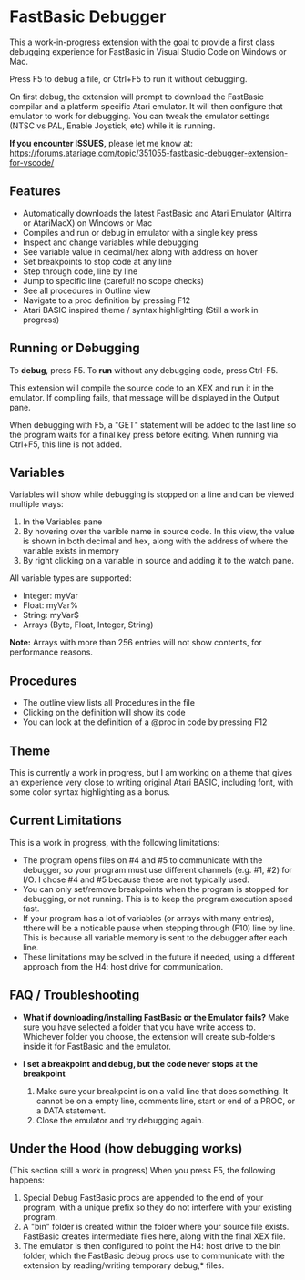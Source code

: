 # FastBasic Debugger

This a work-in-progress extension with the goal to provide a first class debugging experience for FastBasic in Visual Studio Code on Windows or Mac.

Press F5 to debug a file, or Ctrl+F5 to run it without debugging.

On first debug, the extension will prompt to download the FastBasic compilar and a platform specific Atari emulator. It will then configure that emulator to work for debugging. You can tweak the emulator settings (NTSC vs PAL, Enable Joystick, etc) while it is running.

 **If you encounter ISSUES,**  please let me know at: https://forums.atariage.com/topic/351055-fastbasic-debugger-extension-for-vscode/

## Features

* Automatically downloads the latest FastBasic and Atari Emulator (Altirra or AtariMacX) on Windows or Mac
* Compiles and run or debug in emulator with a single key press
* Inspect and change variables while debugging
* See variable value in decimal/hex along with address on hover
* Set breakpoints to stop code at any line
* Step through code, line by line
* Jump to specific line (careful! no scope checks)
* See all procedures in Outline view
* Navigate to a proc definition by pressing F12
* Atari BASIC inspired theme / syntax highlighting (Still a work in progress)

## Running or Debugging

To **debug**, press F5.
To **run** without any debugging code, press Ctrl-F5.

This extension will compile the source code to an XEX and run it in the emulator. If compiling fails, that message will be displayed in the Output pane. 

When debugging with F5, a "GET" statement will be added to the last line so the program waits for a final key press before exiting. When running via Ctrl+F5, this line is not added.
  
## Variables

Variables will show while debugging is stopped on a line and can be viewed multiple ways:
1. In the Variables pane
2. By hovering over the varible name in source code. In this view, the value is shown in both decimal and hex, along with the address of where the variable exists in memory
3. By right clicking on a variable in source and adding it to the watch pane.

All variable types are supported:

* Integer: myVar
* Float: myVar%
* String: myVar$
* Arrays (Byte, Float, Integer, String)

**Note:** Arrays with more than 256 entries will not show contents, for performance reasons.


## Procedures 

* The outline view lists all Procedures in the file
* Clicking on the definition will show its code
* You can look at the definition of a @proc in code by pressing F12

## Theme

This is currently a work in progress, but I am working on a theme that gives an experience very close to writing original Atari BASIC, including font, with some color syntax highlighting as a bonus.

## Current Limitations

This is a work in progress, with the following limitations:

* The program opens files on #4 and #5 to communicate with the debugger, so your program must use different channels (e.g. #1, #2) for I/O. I chose #4 and #5 because these are not typically used.  
* You can only set/remove breakpoints when the program is stopped for debugging, or not running. This is to keep the program execution speed fast.
* If your program has a lot of variables (or arrays with many entries), tthere will be a noticable pause when stepping through (F10) line by line.  This is because all variable memory is sent to the debugger after each line.
* These limitations may be solved in the future if needed, using a different approach from the H4: host drive for communication.

## FAQ / Troubleshooting

* **What if downloading/installing FastBasic or the Emulator fails?**
 Make sure you have selected a folder that you have write access to. Whichever folder you choose, the extension will create sub-folders inside it for FastBasic and the emulator.

* **I set a breakpoint and debug, but the code never stops at the breakpoint**
  1. Make sure your breakpoint is on a valid line that does something. It cannot be on a empty line, comments line, start or end of a PROC, or a DATA statement.
  2. Close the emulator and try debugging again.

## Under the Hood (how debugging works)

(This section still a work in progress)
When you press F5, the following happens:

1. Special Debug FastBasic procs are appended to the end of your program, with a unique prefix so they do not interfere with your existing program. 
2. A "bin" folder is created within the folder where your source file exists. FastBasic creates intermediate files here, along with the final XEX file. 
3. The emulator is then configured to point the H4: host drive to the bin folder, which the FastBasic debug procs use to communicate with the extension by reading/writing temporary debug,* files.